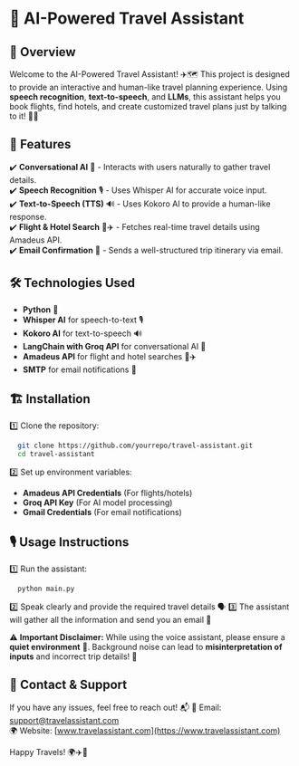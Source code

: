 # 🛫 AI-Powered Travel Assistant

## 🌟 Overview
Welcome to the AI-Powered Travel Assistant! ✈️🗺️ This project is designed to provide an interactive and human-like travel planning experience. Using **speech recognition**, **text-to-speech**, and **LLMs**, this assistant helps you book flights, find hotels, and create customized travel plans just by talking to it! 🎤💬

## 🚀 Features
✔️ **Conversational AI** 🤖 - Interacts with users naturally to gather travel details.  
✔️ **Speech Recognition** 🎙️ - Uses Whisper AI for accurate voice input.  
✔️ **Text-to-Speech (TTS)** 🔊 - Uses Kokoro AI to provide a human-like response.  
✔️ **Flight & Hotel Search** 🏨✈️ - Fetches real-time travel details using Amadeus API.  
✔️ **Email Confirmation** 📩 - Sends a well-structured trip itinerary via email.  

## 🛠️ Technologies Used
- **Python** 🐍
- **Whisper AI** for speech-to-text 🎙️
- **Kokoro AI** for text-to-speech 🔊
- **LangChain with Groq API** for conversational AI 🤖
- **Amadeus API** for flight and hotel searches 🏨✈️
- **SMTP** for email notifications 📧

## 🏗️ Installation
1️⃣ Clone the repository:  
```bash
  git clone https://github.com/yourrepo/travel-assistant.git
  cd travel-assistant
```

2️⃣ Set up environment variables:  
- **Amadeus API Credentials** (For flights/hotels)
- **Groq API Key** (For AI model processing)
- **Gmail Credentials** (For email notifications)

## 🎙️ Usage Instructions
1️⃣ Run the assistant:  
```bash
  python main.py
```
2️⃣ Speak clearly and provide the required travel details 🗣️
3️⃣ The assistant will gather all the information and send you an email 📩

⚠️ **Important Disclaimer:** While using the voice assistant, please ensure a **quiet environment** 🤫. Background noise can lead to **misinterpretation of inputs** and incorrect trip details! 🚨

## 📨 Contact & Support
If you have any issues, feel free to reach out! 📬
📧 Email: support@travelassistant.com  
🌍 Website: [www.travelassistant.com](https://www.travelassistant.com)

Happy Travels! 🌍✈️🧳
